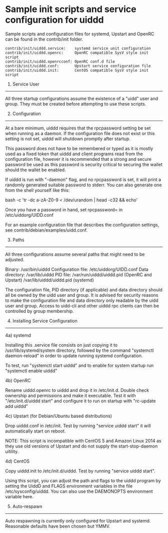 Sample init scripts and service configuration for uiddd
==========================================================

Sample scripts and configuration files for systemd, Upstart and OpenRC
can be found in the contrib/init folder.

    contrib/init/uiddd.service:    systemd service unit configuration
    contrib/init/uiddd.openrc:     OpenRC compatible SysV style init script
    contrib/init/uiddd.openrcconf: OpenRC conf.d file
    contrib/init/uiddd.conf:       Upstart service configuration file
    contrib/init/uiddd.init:       CentOS compatible SysV style init script

1. Service User
---------------------------------

All three startup configurations assume the existence of a "uidd" user
and group.  They must be created before attempting to use these scripts.

2. Configuration
---------------------------------

At a bare minimum, uiddd requires that the rpcpassword setting be set
when running as a daemon.  If the configuration file does not exist or this
setting is not set, uiddd will shutdown promptly after startup.

This password does not have to be remembered or typed as it is mostly used
as a fixed token that uiddd and client programs read from the configuration
file, however it is recommended that a strong and secure password be used
as this password is security critical to securing the wallet should the
wallet be enabled.

If uiddd is run with "-daemon" flag, and no rpcpassword is set, it will
print a randomly generated suitable password to stderr.  You can also
generate one from the shell yourself like this:

bash -c 'tr -dc a-zA-Z0-9 < /dev/urandom | head -c32 && echo'

Once you have a password in hand, set rpcpassword= in /etc/uiddorg/UIDD.conf

For an example configuration file that describes the configuration settings,
see contrib/debian/examples/uidd.conf.

3. Paths
---------------------------------

All three configurations assume several paths that might need to be adjusted.

Binary:              /usr/bin/uiddd
Configuration file:  /etc/uiddorg/UIDD.conf
Data directory:      /var/lib/uiddd
PID file:            /var/run/uiddd/uiddd.pid (OpenRC and Upstart)
                     /var/lib/uiddd/uiddd.pid (systemd)

The configuration file, PID directory (if applicable) and data directory
should all be owned by the uidd user and group.  It is advised for security
reasons to make the configuration file and data directory only readable by the
uidd user and group.  Access to uidd-cli and other uiddd rpc clients
can then be controlled by group membership.

4. Installing Service Configuration
-----------------------------------

4a) systemd

Installing this .service file consists on just copying it to
/usr/lib/systemd/system directory, followed by the command
"systemctl daemon-reload" in order to update running systemd configuration.

To test, run "systemctl start uiddd" and to enable for system startup run
"systemctl enable uiddd"

4b) OpenRC

Rename uiddd.openrc to uiddd and drop it in /etc/init.d.  Double
check ownership and permissions and make it executable.  Test it with
"/etc/init.d/uiddd start" and configure it to run on startup with
"rc-update add uiddd"

4c) Upstart (for Debian/Ubuntu based distributions)

Drop uiddd.conf in /etc/init.  Test by running "service uiddd start"
it will automatically start on reboot.

NOTE: This script is incompatible with CentOS 5 and Amazon Linux 2014 as they
use old versions of Upstart and do not supply the start-stop-daemon uitility.

4d) CentOS

Copy uiddd.init to /etc/init.d/uiddd. Test by running "service uiddd start".

Using this script, you can adjust the path and flags to the uiddd program by
setting the UiddD and FLAGS environment variables in the file
/etc/sysconfig/uiddd. You can also use the DAEMONOPTS environment variable here.

5. Auto-respawn
-----------------------------------

Auto respawning is currently only configured for Upstart and systemd.
Reasonable defaults have been chosen but YMMV.
